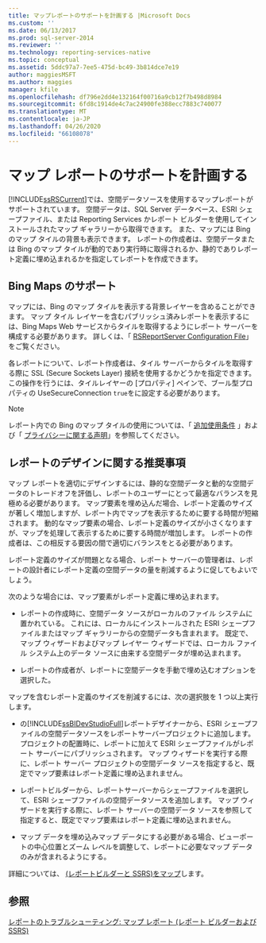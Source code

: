 ```yaml
---
title: マップレポートのサポートを計画する |Microsoft Docs
ms.custom: ''
ms.date: 06/13/2017
ms.prod: sql-server-2014
ms.reviewer: ''
ms.technology: reporting-services-native
ms.topic: conceptual
ms.assetid: 5ddc97a7-7ee5-475d-bc49-3b814dce7e19
author: maggiesMSFT
ms.author: maggies
manager: kfile
ms.openlocfilehash: df796e2dd4e132164f00716a9cb12f7b498d8984
ms.sourcegitcommit: 6fd8c1914de4c7ac24900fe388ecc7883c740077
ms.translationtype: MT
ms.contentlocale: ja-JP
ms.lasthandoff: 04/26/2020
ms.locfileid: "66108078"
---
```

# <a name="plan-for-map-report-support"></a>マップ レポートのサポートを計画する
  [!INCLUDE[ssRSCurrent](../includes/ssrscurrent-md.md)]では、空間データソースを使用するマップレポートがサポートされています。 空間データは、SQL Server データベース、ESRI シェープファイル、または Reporting Services かレポート ビルダーを使用してインストールされたマップ ギャラリーから取得できます。 また、マップには Bing のマップ タイルの背景も表示できます。 レポートの作成者は、空間データまたは Bing のマップ タイルが動的であり実行時に取得されるか、静的でありレポート定義に埋め込まれるかを指定してレポートを作成できます。  
  
## <a name="support-for-bing-maps"></a>Bing Maps のサポート  
 マップには、Bing のマップ タイルを表示する背景レイヤーを含めることができます。 マップ タイル レイヤーを含むパブリッシュ済みレポートを表示するには、Bing Maps Web サービスからタイルを取得するようにレポート サーバーを構成する必要があります。 詳しくは、「 [RSReportServer Configuration File](report-server/rsreportserver-config-configuration-file.md)」をご覧ください。  
  
 各レポートについて、レポート作成者は、タイル サーバーからタイルを取得する際に SSL (Secure Sockets Layer) 接続を使用するかどうかを指定できます。 この操作を行うには、タイルレイヤーの [プロパティ] ペインで、ブール型プロパティの UseSecureConnection `true`をに設定する必要があります。  
  
> [!NOTE]  
>  レポート内での Bing のマップ タイルの使用については、「 [追加使用条件](https://go.microsoft.com/fwlink/?LinkId=151371) 」および「 [プライバシーに関する声明](https://go.microsoft.com/fwlink/?LinkId=151372)」を参照してください。  
  
## <a name="report-design-recommendations"></a>レポートのデザインに関する推奨事項  
 マップ レポートを適切にデザインするには、静的な空間データと動的な空間データのトレードオフを評価し、レポートのユーザーにとって最適なバランスを見極める必要があります。 マップ要素を埋め込んだ場合、レポート定義のサイズが著しく増加しますが、レポート内でマップを表示するために要する時間が短縮されます。 動的なマップ要素の場合、レポート定義のサイズが小さくなりますが、マップを処理して表示するために要する時間が増加します。 レポートの作成者は、この相反する要因の間で適切にバランスをとる必要があります。  
  
 レポート定義のサイズが問題となる場合、レポート サーバーの管理者は、レポートの設計者にレポート定義の空間データの量を削減するように促してもよいでしょう。  
  
 次のような場合には、マップ要素がレポート定義に埋め込まれます。  
  
-   レポートの作成時に、空間データ ソースがローカルのファイル システムに置かれている。 これには、ローカルにインストールされた ESRI シェープファイルまたはマップ ギャラリーからの空間データも含まれます。 既定で、マップ ウィザードおよびマップ レイヤー ウィザードでは、ローカル ファイル システム上のデータ ソースに由来する空間データが埋め込まれます。  
  
-   レポートの作成者が、レポートに空間データを手動で埋め込むオプションを選択した。  
  
 マップを含むレポート定義のサイズを削減するには、次の選択肢を 1 つ以上実行します。  
  
-   の[!INCLUDE[ssBIDevStudioFull](../includes/ssbidevstudiofull-md.md)]レポートデザイナーから、ESRI シェープファイルの空間データソースをレポートサーバープロジェクトに追加します。 プロジェクトの配置時に、レポートに加えて ESRI シェープファイルがレポート サーバーにパブリッシュされます。 マップ ウィザードを実行する際に、レポート サーバー プロジェクトの空間データ ソースを指定すると、既定でマップ要素はレポート定義に埋め込まれません。  
  
-   レポートビルダーから、レポートサーバーからシェープファイルを選択して、ESRI シェープファイルの空間データソースを追加します。 マップ ウィザードを実行する際に、レポート サーバーの空間データ ソースを参照して指定すると、既定でマップ要素はレポート定義に埋め込まれません。  
  
-   マップ データを埋め込みマップ データにする必要がある場合、ビューポートの中心位置とズーム レベルを調整して、レポートに必要なマップ データのみが含まれるようにする。  
  
 詳細については、 [&#40;レポートビルダーと SSRS&#41;をマップ](report-design/maps-report-builder-and-ssrs.md)します。  
  
## <a name="see-also"></a>参照  
 [レポートのトラブルシューティング: マップ レポート &#40;レポート ビルダーおよび SSRS&#41;](report-design/troubleshoot-reports-map-reports-report-builder-and-ssrs.md)  
  
  
